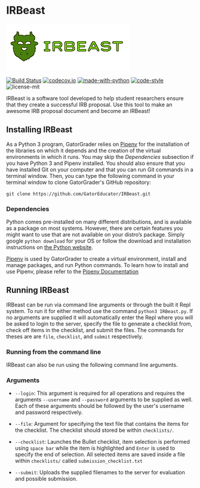 # IRBeast

![IRBeast](static/beast.png "The IRBeast Logo")

[![Build Status](https://api.travis-ci.com/GatorEducator/IRBeast.svg?branch=master)](https://travis-ci.com/GatorEducator/IRBeast)
[![codecov.io](http://codecov.io/github/GatorEducator/IRBeast/coverage.svg?branch=master)](http://codecov.io/github/GatorEducator/IRBeast?branch=master)
[![made-with-python](https://img.shields.io/badge/Made%20with-Python-orange.svg)](https://www.python.org/)
[![code-style](https://img.shields.io/badge/code%20style-black-000000.svg)](https://github.com/ambv/black)
![license-mit](https://img.shields.io/github/license/GatorEducator/IRBeast.svg)

IRBeast is a software tool developed to help student researchers ensure that they create a successful IRB proposal.
Use this tool to make an awesome IRB proposal document and become an IRBeast!

## Installing IRBeast

As a Python 3 program, GatorGrader relies on
[Pipenv](https://github.com/pypa/pipenv) for the installation of the libraries
on which it depends and the creation of the virtual environments in which it
runs. You may skip the *Dependencies* subsection if you have Python 3 and Pipenv
installed. You should also ensure that you have installed Git on your computer
and that you can run Git commands in a terminal window. Then, you can type the
following command in your terminal window to clone GatorGrader's GitHub
repository:

```
git clone https://github.com/GatorEducator/IRBeast.git
```

### Dependencies

Python comes pre-installed on many different distributions, and is available as
a package on most systems. However, there are certain features you might want
to use that are not available on your distro’s package. Simply google `python
download` for your OS or follow the download and installation instructions on
[the Python website](https://www.python.org/).

[Pipenv](https://github.com/pypa/pipenv) is used by GatorGrader to create a
virtual environment, install and manage packages, and run Python commands. To
learn how to install and use Pipenv, please refer to the [Pipenv
Documentation](https://pipenv.readthedocs.io/en/latest/install/)

## Running IRBeast

IRBeast can be run via command line arguments or through the built it Repl system.
To run it for either method use the command `python3 IRBeast.py`. If no arguments
are supplied it will automatically enter the Repl where you will be asked to login
to the server, specify the file to generate a checklist from, check off items in
the checklist, and submit the files. The commands for theses are are `file`,
`checklist`, and `submit` respectively.

### Running from the command line

IRBeast can also be run using the following command line arguments.

### Arguments

* `--login`: This argument is required for all operations and requires the
arguments `--username` and `--password` arguments to be supplied as well. Each of
these arguments should be followed by the user's username and password respectively.

* `--file`: Argument for specifying the text file that contains the items for the
checklist. The checklist should stored be within `checklists/`.

* `--checklist`: Launches the Bullet checklist, item selection is performed using
`space bar` while the item is highlighted and `Enter` is used to specify the end
of selection. All selected items are saved inside a file within `checklists/` called
`submission_checklist.txt`

* `--submit`: Uploads the supplied filenames to the server for evaluation and
possible submission. 
